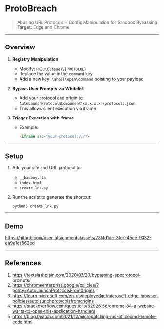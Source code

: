 # ProtoBreach

> Abusing URL Protocols + Config Manipulation for Sandbox Bypassing  
> **Target:** Edge and Chrome

---

## Overview

1. **Registry Manipulation**  
   - Modify: `HKCU\Classes\{PROTOCOL}`  
   - Replace the value in the `command` key  
   - Add a new key: `\shell\open\command` pointing to your payload

2. **Bypass User Prompts via Whitelist**  
   - Add your protocol and origin to:  
     `AutoLaunchProtocolsComponent\<x.x.x.x>\protocols.json`  
   - This allows silent execution via iframe

3. **Trigger Execution with iframe**  
   - Example:
     ```html
     <iframe src="your-protocol:///">
     ```

---

## Setup

1. Add your site and URL protocol to:
   - `__badboy.hta`
   - `index.html`
   - `create_lnk.py`

2. Run the script to generate the shortcut:
   ```bash
   python3 create_lnk.py

---

## Demo

https://github.com/user-attachments/assets/735fd1dc-3fe7-45ce-9332-ea9e1ea562ed



---

## References
1. https://textslashplain.com/2020/02/20/bypassing-appprotocol-prompts/ 
2. https://chromeenterprise.google/policies/?policy=AutoLaunchProtocolsFromOrigins
3. https://learn.microsoft.com/en-us/deployedge/microsoft-edge-browser-policies/autolaunchprotocolsfromorigins
4. https://stackoverflow.com/questions/62926156/chrome-84-a-website-wants-to-open-this-application-handlers
5. https://blog.0patch.com/2021/12/micropatching-ms-officecmd-remote-code.html
